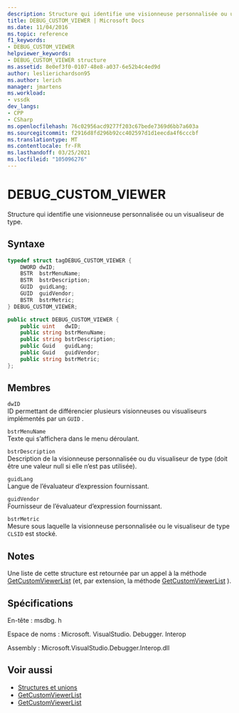```yaml
---
description: Structure qui identifie une visionneuse personnalisée ou un visualiseur de type.
title: DEBUG_CUSTOM_VIEWER | Microsoft Docs
ms.date: 11/04/2016
ms.topic: reference
f1_keywords:
- DEBUG_CUSTOM_VIEWER
helpviewer_keywords:
- DEBUG_CUSTOM_VIEWER structure
ms.assetid: 8e0ef3f0-0107-48e8-a037-6e52b4c4ed9d
author: leslierichardson95
ms.author: lerich
manager: jmartens
ms.workload:
- vssdk
dev_langs:
- CPP
- CSharp
ms.openlocfilehash: 76c02956acd9277f203c67bede7369d6bb7a603a
ms.sourcegitcommit: f2916d8fd296b92cc402597d1d1eecda4f6cccbf
ms.translationtype: MT
ms.contentlocale: fr-FR
ms.lasthandoff: 03/25/2021
ms.locfileid: "105096276"
---
```

# <a name="debug_custom_viewer"></a>DEBUG_CUSTOM_VIEWER
Structure qui identifie une visionneuse personnalisée ou un visualiseur de type.

## <a name="syntax"></a>Syntaxe

```cpp
typedef struct tagDEBUG_CUSTOM_VIEWER {
    DWORD dwID;
    BSTR  bstrMenuName;
    BSTR  bstrDescription;
    GUID  guidLang;
    GUID  guidVendor;
    BSTR  bstrMetric;
} DEBUG_CUSTOM_VIEWER;
```

```csharp
public struct DEBUG_CUSTOM_VIEWER {
    public uint   dwID;
    public string bstrMenuName;
    public string bstrDescription;
    public Guid   guidLang;
    public Guid   guidVendor;
    public string bstrMetric;
};
```

## <a name="members"></a>Membres
`dwID`\
ID permettant de différencier plusieurs visionneuses ou visualiseurs implémentés par un `GUID` .

`bstrMenuName`\
Texte qui s’affichera dans le menu déroulant.

`bstrDescription`\
Description de la visionneuse personnalisée ou du visualiseur de type (doit être une valeur null si elle n’est pas utilisée).

`guidLang`\
Langue de l’évaluateur d’expression fournissant.

`guidVendor`\
Fournisseur de l’évaluateur d’expression fournissant.

`bstrMetric`\
Mesure sous laquelle la visionneuse personnalisée ou le visualiseur de type `CLSID` est stocké.

## <a name="remarks"></a>Notes
Une liste de cette structure est retournée par un appel à la méthode [GetCustomViewerList](../../../extensibility/debugger/reference/idebugproperty3-getcustomviewerlist.md) (et, par extension, la méthode [GetCustomViewerList](../../../extensibility/debugger/reference/ieevisualizerservice-getcustomviewerlist.md) ).

## <a name="requirements"></a>Spécifications
En-tête : msdbg. h

Espace de noms : Microsoft. VisualStudio. Debugger. Interop

Assembly : Microsoft.VisualStudio.Debugger.Interop.dll

## <a name="see-also"></a>Voir aussi
- [Structures et unions](../../../extensibility/debugger/reference/structures-and-unions.md)
- [GetCustomViewerList](../../../extensibility/debugger/reference/idebugproperty3-getcustomviewerlist.md)
- [GetCustomViewerList](../../../extensibility/debugger/reference/ieevisualizerservice-getcustomviewerlist.md)
